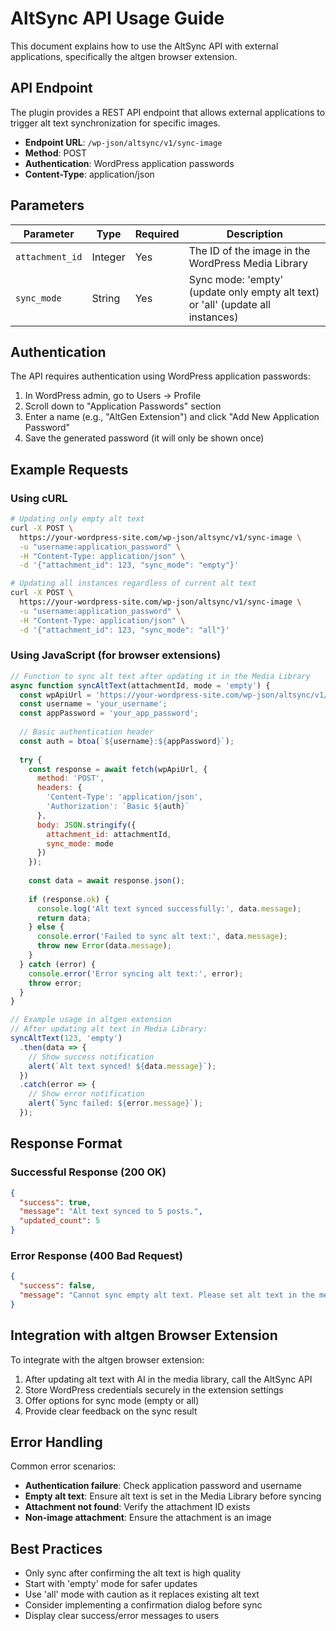 # AltSync API Usage Guide

This document explains how to use the AltSync API with external applications, specifically the altgen browser extension.

## API Endpoint

The plugin provides a REST API endpoint that allows external applications to trigger alt text synchronization for specific images.

- **Endpoint URL**: `/wp-json/altsync/v1/sync-image`
- **Method**: POST
- **Authentication**: WordPress application passwords
- **Content-Type**: application/json

## Parameters

| Parameter | Type | Required | Description |
|-----------|------|----------|-------------|
| `attachment_id` | Integer | Yes | The ID of the image in the WordPress Media Library |
| `sync_mode` | String | Yes | Sync mode: 'empty' (update only empty alt text) or 'all' (update all instances) |

## Authentication

The API requires authentication using WordPress application passwords:

1. In WordPress admin, go to Users → Profile
2. Scroll down to "Application Passwords" section
3. Enter a name (e.g., "AltGen Extension") and click "Add New Application Password"
4. Save the generated password (it will only be shown once)

## Example Requests

### Using cURL

```bash
# Updating only empty alt text
curl -X POST \
  https://your-wordpress-site.com/wp-json/altsync/v1/sync-image \
  -u "username:application_password" \
  -H "Content-Type: application/json" \
  -d '{"attachment_id": 123, "sync_mode": "empty"}'

# Updating all instances regardless of current alt text
curl -X POST \
  https://your-wordpress-site.com/wp-json/altsync/v1/sync-image \
  -u "username:application_password" \
  -H "Content-Type: application/json" \
  -d '{"attachment_id": 123, "sync_mode": "all"}'
```

### Using JavaScript (for browser extensions)

```javascript
// Function to sync alt text after updating it in the Media Library
async function syncAltText(attachmentId, mode = 'empty') {
  const wpApiUrl = 'https://your-wordpress-site.com/wp-json/altsync/v1/sync-image';
  const username = 'your_username';
  const appPassword = 'your_app_password';
  
  // Basic authentication header
  const auth = btoa(`${username}:${appPassword}`);
  
  try {
    const response = await fetch(wpApiUrl, {
      method: 'POST',
      headers: {
        'Content-Type': 'application/json',
        'Authorization': `Basic ${auth}`
      },
      body: JSON.stringify({
        attachment_id: attachmentId,
        sync_mode: mode
      })
    });
    
    const data = await response.json();
    
    if (response.ok) {
      console.log('Alt text synced successfully:', data.message);
      return data;
    } else {
      console.error('Failed to sync alt text:', data.message);
      throw new Error(data.message);
    }
  } catch (error) {
    console.error('Error syncing alt text:', error);
    throw error;
  }
}

// Example usage in altgen extension
// After updating alt text in Media Library:
syncAltText(123, 'empty')
  .then(data => {
    // Show success notification
    alert(`Alt text synced! ${data.message}`);
  })
  .catch(error => {
    // Show error notification
    alert(`Sync failed: ${error.message}`);
  });
```

## Response Format

### Successful Response (200 OK)

```json
{
  "success": true,
  "message": "Alt text synced to 5 posts.",
  "updated_count": 5
}
```

### Error Response (400 Bad Request)

```json
{
  "success": false,
  "message": "Cannot sync empty alt text. Please set alt text in the media library first."
}
```

## Integration with altgen Browser Extension

To integrate with the altgen browser extension:

1. After updating alt text with AI in the media library, call the AltSync API
2. Store WordPress credentials securely in the extension settings
3. Offer options for sync mode (empty or all)
4. Provide clear feedback on the sync result

## Error Handling

Common error scenarios:

- **Authentication failure**: Check application password and username
- **Empty alt text**: Ensure alt text is set in the Media Library before syncing
- **Attachment not found**: Verify the attachment ID exists
- **Non-image attachment**: Ensure the attachment is an image

## Best Practices

- Only sync after confirming the alt text is high quality
- Start with 'empty' mode for safer updates
- Use 'all' mode with caution as it replaces existing alt text
- Consider implementing a confirmation dialog before sync
- Display clear success/error messages to users 